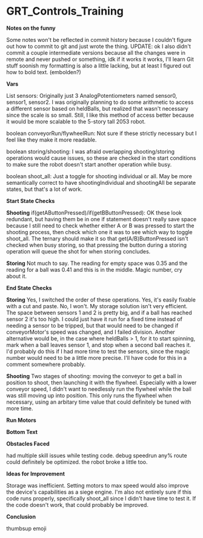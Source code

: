 # GRT_Controls_Training

**Notes on the funny**

Some notes won't be reflected in commit history because I couldn't figure out how to commit to git and just wrote the thing.
UPDATE: ok I also didn't commit a couple intermediate versions because all the changes were in remote and never pushed or something, idk
if it works it works, I'll learn Git stuff soonish
my formatting is also a little lacking, but at least I figured out how to bold text. (embolden?)

**Vars**

  List<AnalogPotentionmeter> sensors: Originally just 3 AnalogPotentiometers named sensor0, sensor1, sensor2. I was originally planning to do some arithmetic to access a     different sensor based on heldBalls, but realized that wasn't necessary since the scale is so small. Still, I like this method of access better because it would be more scalable to the 5-story tall 2053 robot.

  boolean conveyorRun/flywheelRun: Not sure if these strictly necessary but I feel like they make it more readable.
  
  boolean storing/shooting: I was afraid overlapping shooting/storing operations would cause issues, so these are checked in the start conditions to make sure the robot    doesn't start another operation while busy.
  
  boolean shoot_all: Just a toggle for shooting individual or all. May be more semantically correct to have shootingIndividual and shootingAll be separate states, but that's a lot of work.
  
**Start State Checks**
  
  **Shooting**
if(getAButtonPressed)/if(getBButtonPressed): OK these look redundant, but having them be in one if statement doesn't really save space because I still need to check whether either A or B was pressed to start the shooting process, then check which one it was to see which way to toggle shoot_all. The ternary should make it so that get(A/B)ButtonPressed isn't checked when busy storing, so that pressing the button during a storing operation will queue the shot for when storing concludes. 
  
  **Storing**
Not much to say. The reading for empty space was 0.35 and the reading for a ball was 0.41 and this is in the middle. Magic number, cry about it.
  
**End State Checks**

**Storing**
Yes, I switched the order of these operations. Yes, it's easily fixable with a cut and paste. No, I won't. My storage solution isn't very efficient. The space between sensors 1 and 2 is pretty big, and if a ball has reached sensor 2 it's too high. I could just have it run for a fixed time instead of needing a sensor to be tripped, but that would need to be changed if conveyorMotor's speed was changed, and I failed division. Another alternative would be, in the case where heldBalls > 1, for it to start spinning, mark when a ball leaves sensor 1, and stop when a second ball reaches it. I'd probably do this if I had more time to test the sensors, since the magic number would need to be a little more precise. I'll have code for this in a comment somewhere probably.
  
**Shooting**
Two stages of shooting: moving the conveyor to get a ball in position to shoot, then launching it with the flywheel. Especially with a lower conveyor speed, I didn't want to needlessly run the flywheel while the ball was still moving up into position. This only runs the flywheel when necessary, using an arbitary time value that could definitely be tuned with more time.

**Run Motors**
  
**Bottom Text**
  
**Obstacles Faced**

had multiple skill issues while testing code. debug speedrun any% route could definitely be optimized. the robot broke a little too.
  
**Ideas for Improvement**

Storage was inefficient. Setting motors to max speed would also improve the device's capabilities as a siege engine. I'm also not entirely sure if this code runs properly, specifically shoot_all since I didn't have time to test it. If the code doesn't work, that could probably be improved.

**Conclusion**

thumbsup emoji
